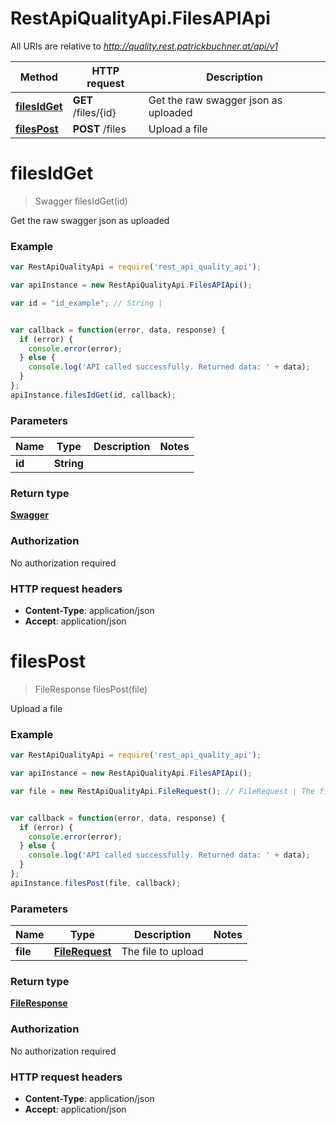 # RestApiQualityApi.FilesAPIApi

All URIs are relative to *http://quality.rest.patrickbuchner.at/api/v1*

Method | HTTP request | Description
------------- | ------------- | -------------
[**filesIdGet**](FilesAPIApi.md#filesIdGet) | **GET** /files/{id} | Get the raw swagger json as uploaded
[**filesPost**](FilesAPIApi.md#filesPost) | **POST** /files | Upload a file


<a name="filesIdGet"></a>
# **filesIdGet**
> Swagger filesIdGet(id)

Get the raw swagger json as uploaded

### Example
```javascript
var RestApiQualityApi = require('rest_api_quality_api');

var apiInstance = new RestApiQualityApi.FilesAPIApi();

var id = "id_example"; // String | 


var callback = function(error, data, response) {
  if (error) {
    console.error(error);
  } else {
    console.log('API called successfully. Returned data: ' + data);
  }
};
apiInstance.filesIdGet(id, callback);
```

### Parameters

Name | Type | Description  | Notes
------------- | ------------- | ------------- | -------------
 **id** | **String**|  | 

### Return type

[**Swagger**](Swagger.md)

### Authorization

No authorization required

### HTTP request headers

 - **Content-Type**: application/json
 - **Accept**: application/json

<a name="filesPost"></a>
# **filesPost**
> FileResponse filesPost(file)

Upload a file

### Example
```javascript
var RestApiQualityApi = require('rest_api_quality_api');

var apiInstance = new RestApiQualityApi.FilesAPIApi();

var file = new RestApiQualityApi.FileRequest(); // FileRequest | The file to upload


var callback = function(error, data, response) {
  if (error) {
    console.error(error);
  } else {
    console.log('API called successfully. Returned data: ' + data);
  }
};
apiInstance.filesPost(file, callback);
```

### Parameters

Name | Type | Description  | Notes
------------- | ------------- | ------------- | -------------
 **file** | [**FileRequest**](FileRequest.md)| The file to upload | 

### Return type

[**FileResponse**](FileResponse.md)

### Authorization

No authorization required

### HTTP request headers

 - **Content-Type**: application/json
 - **Accept**: application/json

